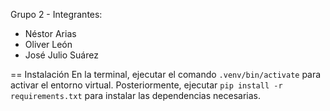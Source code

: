 Grupo 2 - Integrantes:
- Néstor Arias
- Oliver León
- José Julio Suárez

== Instalación
En la terminal, ejecutar el comando ```.venv/bin/activate``` para activar el entorno virtual.
Posteriormente, ejecutar ```pip install -r requirements.txt``` para instalar las dependencias necesarias. 